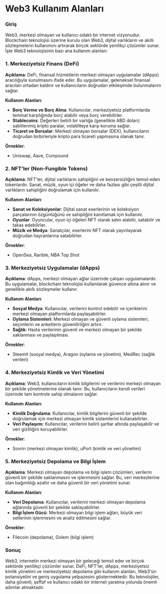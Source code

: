 # Web3 Kullanım Alanları

### Giriş

Web3, merkezi olmayan ve kullanıcı odaklı bir internet vizyonudur. Blockchain teknolojisi üzerine kurulu olan Web3, dijital varlıkların ve akıllı sözleşmelerin kullanımını artırarak birçok sektörde yenilikçi çözümler sunar. İşte Web3 teknolojisinin bazı ana kullanım alanları:

### 1. Merkeziyetsiz Finans (DeFi)

**Açıklama**:
DeFi, finansal hizmetlerin merkezi olmayan uygulamalar (dApps) aracılığıyla sunulmasını ifade eder. Bu uygulamalar, geleneksel finansal aracıları ortadan kaldırır ve kullanıcıların doğrudan etkileşimde bulunmalarını sağlar.

**Kullanım Alanları**:
- **Borç Verme ve Borç Alma**: Kullanıcılar, merkeziyetsiz platformlarda teminat karşılığında borç alabilir veya borç verebilirler.
- **Stablecoins**: Değerleri belirli bir varlığa (genellikle ABD doları) sabitlenmiş kripto paralar, volatiliteye karşı koruma sağlar.
- **Ticaret ve Borsalar**: Merkezi olmayan borsalar (DEX), kullanıcıların doğrudan birbirleriyle kripto para ticareti yapmasına olanak tanır.

**Örnekler**:
- Uniswap, Aave, Compound

### 2. NFT'ler (Non-Fungible Tokens)

**Açıklama**:
NFT'ler, dijital varlıkların sahipliğini ve benzersizliğini temsil eden tokenlardır. Sanat, müzik, oyun içi öğeler ve daha fazlası gibi çeşitli dijital varlıkların sahipliğini doğrulamak için kullanılır.

**Kullanım Alanları**:
- **Sanat ve Koleksiyonlar**: Dijital sanat eserlerinin ve koleksiyon parçalarının özgünlüğünü ve sahipliğini kanıtlamak için kullanılır.
- **Oyunlar**: Oyuncular, oyun içi öğeleri NFT olarak satın alabilir, satabilir ve takas edebilirler.
- **Müzik ve Medya**: Sanatçılar, eserlerini NFT olarak yayınlayarak doğrudan hayranlarına satabilirler.

**Örnekler**:
- OpenSea, Rarible, NBA Top Shot

### 3. Merkeziyetsiz Uygulamalar (dApps)

**Açıklama**:
dApps, merkezi olmayan ağlar üzerinde çalışan uygulamalardır. Bu uygulamalar, blockchain teknolojisi kullanılarak güvence altına alınır ve genellikle akıllı sözleşmeler kullanır.

**Kullanım Alanları**:
- **Sosyal Medya**: Kullanıcılar, verilerini kontrol edebilir ve içeriklerini merkezi olmayan platformlarda paylaşabilirler.
- **Oylama Sistemleri**: Merkezi olmayan ve güvenli oylama sistemleri, seçimlerin ve anketlerin güvenilirliğini artırır.
- **Sağlık**: Hasta verilerinin güvenli ve merkezi olmayan bir şekilde saklanması ve paylaşılması.

**Örnekler**:
- Steemit (sosyal medya), Aragon (oylama ve yönetim), MedRec (sağlık verileri)

### 4. Merkeziyetsiz Kimlik ve Veri Yönetimi

**Açıklama**:
Web3, kullanıcıların kimlik bilgilerini ve verilerini merkezi olmayan bir şekilde yönetmelerine olanak tanır. Bu, kullanıcıların kendi verileri üzerinde tam kontrole sahip olmalarını sağlar.

**Kullanım Alanları**:
- **Kimlik Doğrulama**: Kullanıcılar, kimlik bilgilerini güvenli bir şekilde doğrulamak için merkezi olmayan kimlik sistemlerini kullanabilirler.
- **Veri Paylaşımı**: Kullanıcılar, verilerini belirli şartlar altında paylaşabilir ve veri gizliliğini koruyabilirler.

**Örnekler**:
- Sovrin (merkezi olmayan kimlik), uPort (kimlik ve veri yönetimi)

### 5. Merkeziyetsiz Depolama ve Bilgi İşlem

**Açıklama**:
Merkezi olmayan depolama ve bilgi işlem çözümleri, verilerin güvenli bir şekilde saklanmasını ve işlenmesini sağlar. Bu, veri merkezlerine olan bağımlılığı azaltır ve daha güvenli bir veri yönetimi sunar.

**Kullanım Alanları**:
- **Veri Depolama**: Kullanıcılar, verilerini merkezi olmayan depolama ağlarında güvenli bir şekilde saklayabilirler.
- **Bilgi İşlem Gücü**: Merkezi olmayan bilgi işlem ağları, büyük veri setlerinin işlenmesini ve analiz edilmesini sağlar.

**Örnekler**:
- Filecoin (depolama), Golem (bilgi işlem)

### Sonuç

Web3, internetin merkezi olmayan bir geleceği temsil eder ve birçok sektörde yenilikçi çözümler sunar. DeFi, NFT'ler, dApps, merkeziyetsiz kimlik yönetimi ve merkeziyetsiz depolama gibi kullanım alanları, Web3'ün potansiyelini ve geniş uygulama yelpazesini göstermektedir. Bu teknolojiler, daha güvenli, şeffaf ve kullanıcı odaklı bir internet yaratma yolunda önemli adımlar atmaktadır.
